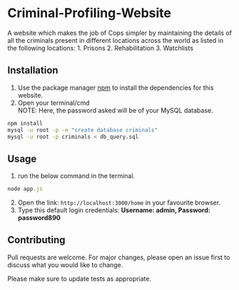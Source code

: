 # Criminal-Profiling-Website


A website which makes the job of Cops simpler by maintaining the details of all the criminals present in different locations across the world as 
listed in the following locations: 1. Prisons 2. Rehabilitation 3. Watchlists


## Installation

1. Use the package manager [npm](https://npmjs.com) to install the dependencies for this website.   
2. Open your terminal/cmd   
NOTE: Here, the password asked will be of your MySQL database.


```bash
npm install
mysql -u root -p -e "create database criminals"
mysql -u root -p criminals < db_query.sql
```


## Usage
1. run the below command in the terminal.
```javascript
node app.js 
```
2. Open the link: ```http://localhost:3000/home``` in your favourite browser.
3. Type this default login credentials: **Username: admin, Password: password890**


## Contributing
Pull requests are welcome. For major changes, please open an issue first to discuss what you would like to change.

Please make sure to update tests as appropriate.
